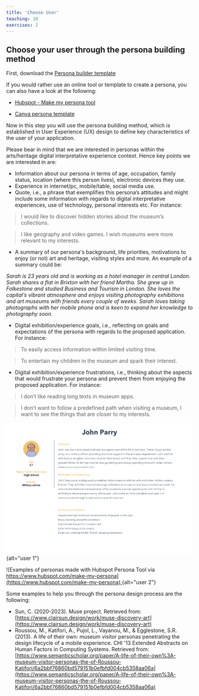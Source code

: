 ```yaml
---
title: 'Choose User'
teaching: 10
exercises: 2
---
```


## Choose your user through the persona building method


First, download the [Persona builder template](files/persona-digital-experience.pdf)

If you would rather use an online tool or template to create a persona, you can also have a look at the following:

- [Hubspot - Make my persona tool](https://www.hubspot.com/make-my-persona)

- [Canva persona template](https://www.canva.com/p/templates/EAFupsPXUJ4-beige-and-orange-professional-marketing-buyer-persona-a4-document/)

Now in this step you will use the persona building method, which is established in User Experience (UX) design to define key characteristics of the user of your application.


Please bear in mind that we are interested in personas within the arts/heritage digital interpretative experience context. Hence key points we are interested in are:

-	Information about our persona in terms of age, occupation, family status, location (where this person lives), electronic devices they use.
-	Experience in internet/pc, mobile/table, social media use.
-	Quote, i.e., a phrase that exemplifies this persona’s attitudes and might include some information with regards to digital interpretative experiences, use of technology, personal interests etc. For instance:

>I would like to discover hidden stories about the museum’s collections. 

>I like geography and video games. I wish museums were more relevant to my interests.

-	A summary of our persona's background, life priorities, motivations to enjoy (or not) art and heritage, visiting styles and more. An example of a summary could be:

*Sarah is 23 years old and is working as a hotel manager in central London. Sarah shares a flat in Brixton with her friend Martha. She grew up in Folkestone and studied Business and Tourism in London. She loves the capital’s vibrant atmosphere and enjoys visiting photography exhibitions and art museums with friends every couple of weeks. Sarah loves taking photographs with her mobile phone and is keen to expand her knowledge to photography soon.*

- Digital exhibition/experience goals, i.e., reflecting on goals and expectations of the persona with regards to the proposed application. For instance: 

>To easily access information within limited visiting time.

>To entertain my children in the museum and spark their interest.

- Digital exhibition/experience frustrations, i.e., thinking about the aspects that would frustrate your persona and prevent them from enjoying the proposed application. For instance:

> I don’t like reading long texts in museum apps. 

>I don’t want to follow a predefined path when visiting a museum, I want to see the things that are closer to my interests.

![](fig/user1.png){alt="user 1"}

![Examples of personas made with Hubspot Persona Tool via [https://www.hubspot.com/make-my-persona](https://www.hubspot.com/make-my-persona)
](fig/user2.png){alt="user 2"}

Some examples to help you through the persona design process are the following:


- Sun, C. (2020-2023). Muse project. Retrieved from: [https://www.clairsun.design/work/muse-discovery-art](https://www.clairsun.design/work/muse-discovery-art)
- Roussou, M., Katifori, A., Pujol, L., Vayanou, M., & Egglestone, S.R. (2013). A life of their own: museum visitor personas penetrating the design lifecycle of a mobile experience. CHI '13 Extended Abstracts on Human Factors in Computing Systems. Retrieved from: [https://www.semanticscholar.org/paper/A-life-of-their-own%3A-museum-visitor-personas-the-of-Roussou-Katifori/6a2bbf76860bd579151b0efbfd004cb5358aa06a](https://www.semanticscholar.org/paper/A-life-of-their-own%3A-museum-visitor-personas-the-of-Roussou-Katifori/6a2bbf76860bd579151b0efbfd004cb5358aa06a)



